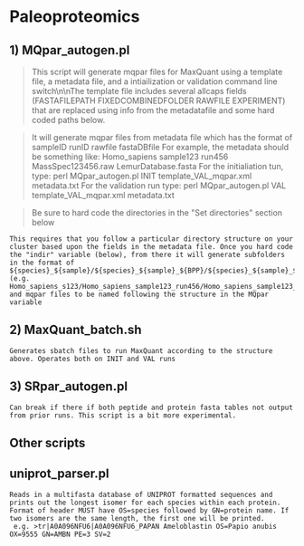 # Paleoproteomics

## 1) MQpar_autogen.pl

>	This script will generate mqpar files for MaxQuant using a template file, a metadata file, and a intiailization or validation command line switch\n\nThe template file includes several allcaps fields (FASTAFILEPATH FIXEDCOMBINEDFOLDER RAWFILE EXPERIMENT) that are replaced using info from the metadatafile and some hard coded paths below.

>	It will generate mqpar files from metadata file which has the format of sampleID runID rawfile fastaDBfile
>       For example, the metadata should be something like:     Homo_sapiens    sample123       run456       MassSpec123456.raw      LemurDatabase.fasta
>       For the initialiation tun, type: perl MQpar_autogen.pl INIT template_VAL_mqpar.xml metadata.txt
>       For the validation run type: perl MQpar_autogen.pl VAL template_VAL_mqpar.xml metadata.txt

>	Be sure to hard code the directories in the "Set directories" section below

	This requires that you follow a particular directory structure on your cluster based upon the fields in the metadata file. Once you hard code the "indir" variable (below), from there it will generate subfolders in the format of ${species}_${sample}/${species}_${sample}_${BPP}/${species}_${sample}_${BPP}_$MQrun (e.g. Homo_sapiens_s123/Homo_sapiens_sample123_run456/Homo_sapiens_sample123_run456_INIT) and mqpar files to be named following the structure in the MQpar variable


## 2) MaxQuant_batch.sh

	Generates sbatch files to run MaxQuant according to the structure above. Operates both on INIT and VAL runs

## 3) SRpar_autogen.pl

	Can break if there if both peptide and protein fasta tables not output from prior runs. This script is a bit more experimental.  


## Other scripts

## uniprot_parser.pl
	Reads in a multifasta database of UNIPROT formatted sequences and prints out the longest isomer for each species within each protein. Format of header MUST have OS=species followed by GN=protein name. If two isomers are the same length, the first one will be printed.
	 e.g. >tr|A0A096NFU6|A0A096NFU6_PAPAN Ameloblastin OS=Papio anubis OX=9555 GN=AMBN PE=3 SV=2


